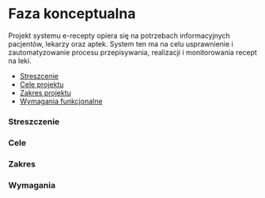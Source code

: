 # Faza konceptualna
Projekt systemu e-recepty opiera się na potrzebach informacyjnych pacjentów, lekarzy oraz aptek. System ten ma na celu usprawnienie i zautomatyzowanie procesu przepisywania, realizacji i monitorowania recept na leki.
* [Streszcenie](#streszczenie)
* [Cele projektu](#cele)
* [Zakres projektu](#zakres)
* [Wymagania funkcjonalne](#wymagania)
### Streszczenie 


### Cele


### Zakres


### Wymagania

